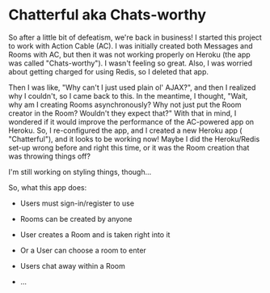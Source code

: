 # Chatterful aka Chats-worthy

So after a little bit of defeatism, we're back in business! I started this project to work with Action Cable (AC). I was initially created both Messages and Rooms with AC, but then it was not working properly on Heroku (the app was called "Chats-worthy"). I wasn't feeling so great. Also, I was worried about getting charged for using Redis, so I deleted that app. 

Then I was like, "Why can't I just used plain ol' AJAX?", and then I realized why I couldn't, so I came back to this. In the meantime, I thought, "Wait, why am I creating Rooms asynchronously? Why not just put the Room creator in the Room? Wouldn't they expect that?" With that in mind, I wondered if it would improve the performance of the AC-powered app on Heroku. So, I re-configured the app, and I created a new Heroku app (
"Chatterful"), and it looks to be working now! Maybe I did the Heroku/Redis set-up wrong before and right this time, or it was the Room creation that was throwing things off?

I'm still working on styling things, though...

So, what this app does:

* Users must sign-in/register to use

* Rooms can be created by anyone

* User creates a Room and is taken right into it

* Or a User can choose a room to enter

* Users chat away within a Room

* ...
